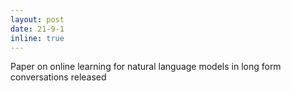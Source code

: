 ```yaml
---
layout: post
date: 21-9-1
inline: true
---
```


Paper on online learning for natural language models in long form conversations released